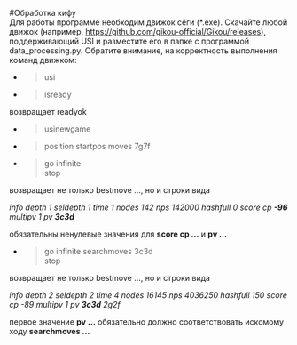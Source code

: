 #Обработка кифу  
Для работы программе необходим движок сёги (*.exe). Скачайте любой движок (например, https://github.com/gikou-official/Gikou/releases), поддерживающий USI и разместите его в папке с программой data_processing.py.
Обратите внимание, на корректность выполнения команд движком:
* >usi
* >isready

возвращает readyok
* >usinewgame
* >position startpos moves 7g7f
* >go infinite  
stop

возвращает не только bestmove ..., но и строки вида 

*info depth 1 seldepth 1 time 1 nodes 142 nps 142000 hashfull 0 score cp **-96** multipv 1 pv **3c3d***  

обязательны ненулевые значения для **score cp ...** и **pv ...**
* >go infinite searchmoves 3c3d  
stop

возвращает не только bestmove ..., но и строки вида 

*info depth 2 seldepth 2 time 4 nodes 16145 nps 4036250 hashfull 150 score cp -89 multipv 1 pv **3c3d** 2g2f*  

первое значение **pv ...** обязательно должно соответствовать искомому ходу **searchmoves ...**